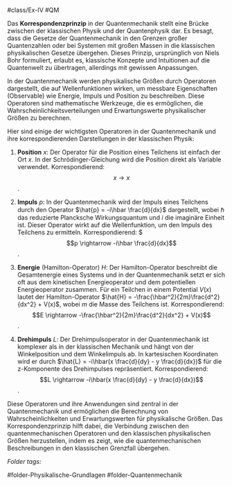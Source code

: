 #class/Ex-IV #QM 

Das **Korrespondenzprinzip** in der Quantenmechanik stellt eine Brücke zwischen der klassischen Physik und der Quantenphysik dar. Es besagt, dass die Gesetze der Quantenmechanik in den Grenzen großer Quantenzahlen oder bei Systemen mit großen Massen in die klassischen physikalischen Gesetze übergehen. Dieses Prinzip, ursprünglich von Niels Bohr formuliert, erlaubt es, klassische Konzepte und Intuitionen auf die Quantenwelt zu übertragen, allerdings mit gewissen Anpassungen.

In der Quantenmechanik werden physikalische Größen durch Operatoren dargestellt, die auf Wellenfunktionen wirken, um messbare Eigenschaften (Observable) wie Energie, Impuls und Position zu beschreiben. Diese Operatoren sind mathematische Werkzeuge, die es ermöglichen, die Wahrscheinlichkeitsverteilungen und Erwartungswerte physikalischer Größen zu berechnen.

Hier sind einige der wichtigsten Operatoren in der Quantenmechanik und ihre korrespondierenden Darstellungen in der klassischen Physik:

1. **Position** $x$: Der Operator für die Position eines Teilchens ist einfach der Ort $x$. In der Schrödinger-Gleichung wird die Position direkt als Variable verwendet. Korrespondierend: $$x \rightarrow x$$.

2. **Impuls** $p$: In der Quantenmechanik wird der Impuls eines Teilchens durch den Operator $\hat{p} = -i\hbar \frac{d}{dx}$ dargestellt, wobei $\hbar$ das reduzierte Plancksche Wirkungsquantum und $i$ die imaginäre Einheit ist. Dieser Operator wirkt auf die Wellenfunktion, um den Impuls des Teilchens zu ermitteln. Korrespondierend: $$$p \rightarrow -i\hbar \frac{d}{dx}$$.

3. **Energie** (Hamilton-Operator) $H$: Der Hamilton-Operator beschreibt die Gesamtenergie eines Systems und in der Quantenmechanik setzt er sich oft aus dem kinetischen Energieoperator und dem potentiellen Energieoperator zusammen. Für ein Teilchen in einem Potential $V(x)$ lautet der Hamilton-Operator $\hat{H} = -\frac{\hbar^2}{2m}\frac{d^2}{dx^2} + V(x)$, wobei $m$ die Masse des Teilchens ist. Korrespondierend: $$E \rightarrow -\frac{\hbar^2}{2m}\frac{d^2}{dx^2} + V(x)$$.

4. **Drehimpuls** $L$: Der Drehimpulsoperator in der Quantenmechanik ist komplexer als in der klassischen Mechanik und hängt von der Winkelposition und dem Winkelimpuls ab. In kartesischen Koordinaten wird er durch $\hat{L} = -i\hbar(x \frac{d}{dy} - y \frac{d}{dx})$ für die z-Komponente des Drehimpulses repräsentiert. Korrespondierend: $$L \rightarrow -i\hbar(x \frac{d}{dy} - y \frac{d}{dx})$$.

Diese Operatoren und ihre Anwendungen sind zentral in der Quantenmechanik und ermöglichen die Berechnung von Wahrscheinlichkeiten und Erwartungswerten für physikalische Größen. Das Korrespondenzprinzip hilft dabei, die Verbindung zwischen den quantenmechanischen Operatoren und den klassischen physikalischen Größen herzustellen, indem es zeigt, wie die quantenmechanischen Beschreibungen in den klassischen Grenzfall übergehen.


 *Folder tags:*

#folder-Physikalische-Grundlagen #folder-Quantenmechanik